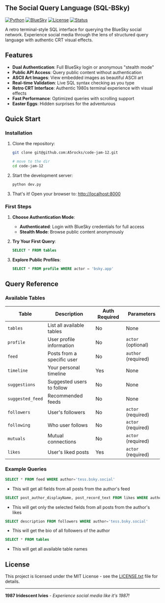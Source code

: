 ## The Social Query Language (SQL-BSky)

[![Python](https://img.shields.io/badge/Python-3.12+-blue.svg)](https://python.org)
[![BlueSky](https://img.shields.io/badge/BlueSky-AT_Protocol-00D4FF.svg)](https://bsky.app)
[![License](https://img.shields.io/badge/License-MIT-green.svg)](LICENSE.txt)
[![Status](https://img.shields.io/badge/Status-Active-brightgreen.svg)]()

A retro terminal-style SQL interface for querying the BlueSky social network. Experience social media through the lens of structured query language with authentic CRT visual effects.

## Features

- **Dual Authentication**: Full BlueSky login or anonymous "stealth mode"
- **Public API Access**: Query public content without authentication
- **ASCII Art Images**: View embedded images as beautiful ASCII art
- **Real-time Validation**: Live SQL syntax checking as you type
- **Retro CRT Interface**: Authentic 1980s terminal experience with visual effects
- **Fast Performance**: Optimized queries with scrolling support
- **Easter Eggs**: Hidden surprises for the adventurous

## Quick Start

### Installation

1. Clone the repository:
   ```bash
   git clone git@github.com:A5rocks/code-jam-12.git

   # move to the dir
   cd code-jam-12
   ```
2. Start the development server:
   ```bash
   python dev.py
   ```

3. That's it! Open your browser to: [http://localhost:8000](http://localhost:8000)

### First Steps

1. **Choose Authentication Mode**:
   - **Authenticated**: Login with BlueSky credentials for full access
   - **Stealth Mode**: Browse public content anonymously

2. **Try Your First Query**:
   ```sql
   SELECT * FROM tables
   ```

3. **Explore Public Profiles**:
   ```sql
   SELECT * FROM profile WHERE actor = 'bsky.app'
   ```

## Query Reference

### Available Tables

| Table | Description | Auth Required | Parameters |
|-------|-------------|---------------|------------|
| `tables` | List all available tables | No | None |
| `profile` | User profile information | No | `actor` (optional) |
| `feed` | Posts from a specific user | No | `author` (required) |
| `timeline` | Your personal timeline | Yes | None |
| `suggestions` | Suggested users to follow | No | None |
| `suggested_feed` | Recommended feeds | No | None |
| `followers` | User's followers | No | `actor` (required) |
| `following` | Who user follows | No | `actor` (required) |
| `mutuals` | Mutual connections | No | `actor` (required) |
| `likes` | User's liked posts | Yes | `actor` (required) |

### Example Queries

```sql
SELECT * FROM feed WHERE author='tess.bsky.social'
```
- This will get all fields from all posts from the author's feed

```sql
SELECT post_author_displayName, post_record_text FROM likes WHERE author='tess.bsky.social'
```
- This will get only the selected fields from all posts from the author's likes

```sql
SELECT description FROM followers WHERE author='tess.bsky.social'
```
- This will get the bio of all followers of the author

```sql
SELECT * FROM tables
```
- This will get all available table names

## License

This project is licensed under the MIT License - see the [LICENSE.txt](LICENSE.txt) file for details.

---

**1987 Iridescent Ivies** - *Experience social media like it's 1987!*
